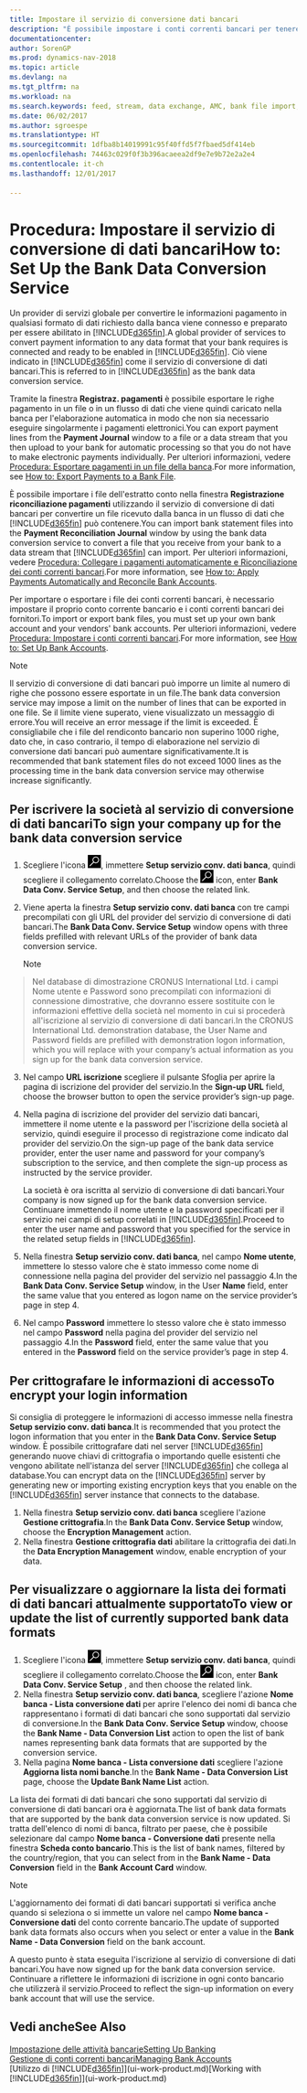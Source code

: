 ```yaml
---
title: Impostare il servizio di conversione dati bancari
description: "È possibile impostare i conti correnti bancari per tenere traccia delle transazioni e importare o esportare i feed bancari."
documentationcenter: 
author: SorenGP
ms.prod: dynamics-nav-2018
ms.topic: article
ms.devlang: na
ms.tgt_pltfrm: na
ms.workload: na
ms.search.keywords: feed, stream, data exchange, AMC, bank file import, bank file export, re-export, bank transfer, AMC, bank data conversion service, funds transfer
ms.date: 06/02/2017
ms.author: sgroespe
ms.translationtype: HT
ms.sourcegitcommit: 1dfba8b14019991c95f40ffd5f7fbaed5df414eb
ms.openlocfilehash: 74463c029f0f3b396acaeea2df9e7e9b72e2a2e4
ms.contentlocale: it-ch
ms.lasthandoff: 12/01/2017

---
```

# <a name="how-to-set-up-the-bank-data-conversion-service"></a><span data-ttu-id="1e507-103">Procedura: Impostare il servizio di conversione di dati bancari</span><span class="sxs-lookup"><span data-stu-id="1e507-103">How to: Set Up the Bank Data Conversion Service</span></span>
<span data-ttu-id="1e507-104">Un provider di servizi globale per convertire le informazioni pagamento in qualsiasi formato di dati richiesto dalla banca viene connesso e preparato per essere abilitato in [!INCLUDE[d365fin](includes/d365fin_md.md)].</span><span class="sxs-lookup"><span data-stu-id="1e507-104">A global provider of services to convert payment information to any data format that your bank requires is connected and ready to be enabled in [!INCLUDE[d365fin](includes/d365fin_md.md)].</span></span> <span data-ttu-id="1e507-105">Ciò viene indicato in [!INCLUDE[d365fin](includes/d365fin_md.md)] come il servizio di conversione di dati bancari.</span><span class="sxs-lookup"><span data-stu-id="1e507-105">This is referred to in [!INCLUDE[d365fin](includes/d365fin_md.md)] as the bank data conversion service.</span></span>

<span data-ttu-id="1e507-106">Tramite la finestra **Registraz. pagamenti** è possibile esportare le righe pagamento in un file o in un flusso di dati che viene quindi caricato nella banca per l'elaborazione automatica in modo che non sia necessario eseguire singolarmente i pagamenti elettronici.</span><span class="sxs-lookup"><span data-stu-id="1e507-106">You can export payment lines from the **Payment Journal** window to a file or a data stream that you then upload to your bank for automatic processing so that you do not have to make electronic payments individually.</span></span> <span data-ttu-id="1e507-107">Per ulteriori informazioni, vedere [Procedura: Esportare pagamenti in un file della banca](payables-how-export-payments-bank-file.md).</span><span class="sxs-lookup"><span data-stu-id="1e507-107">For more information, see [How to: Export Payments to a Bank File](payables-how-export-payments-bank-file.md).</span></span>

<span data-ttu-id="1e507-108">È possibile importare i file dell'estratto conto nella finestra **Registrazione riconciliazione pagamenti** utilizzando il servizio di conversione di dati bancari per convertire un file ricevuto dalla banca in un flusso di dati che [!INCLUDE[d365fin](includes/d365fin_md.md)] può contenere.</span><span class="sxs-lookup"><span data-stu-id="1e507-108">You can import bank statement files into the **Payment Reconciliation Journal** window by using the bank data conversion service to convert a file that you receive from your bank to a data stream that [!INCLUDE[d365fin](includes/d365fin_md.md)] can import.</span></span> <span data-ttu-id="1e507-109">Per ulteriori informazioni, vedere [Procedura: Collegare i pagamenti automaticamente e Riconciliazione dei conti correnti bancari](receivables-apply-payments-auto-reconcile-bank-accounts.md).</span><span class="sxs-lookup"><span data-stu-id="1e507-109">For more information, see [How to: Apply Payments Automatically and Reconcile Bank Accounts](receivables-apply-payments-auto-reconcile-bank-accounts.md).</span></span>

<span data-ttu-id="1e507-110">Per importare o esportare i file dei conti correnti bancari, è necessario impostare il proprio conto corrente bancario e i conti correnti bancari dei fornitori.</span><span class="sxs-lookup"><span data-stu-id="1e507-110">To import or export bank files, you must set up your own bank account and your vendors' bank accounts.</span></span> <span data-ttu-id="1e507-111">Per ulteriori informazioni, vedere [Procedura: Impostare i conti correnti bancari](bank-how-setup-bank-accounts.md).</span><span class="sxs-lookup"><span data-stu-id="1e507-111">For more information, see [How to: Set Up Bank Accounts](bank-how-setup-bank-accounts.md).</span></span>

> [!NOTE]  
>   <span data-ttu-id="1e507-112">Il servizio di conversione di dati bancari può imporre un limite al numero di righe che possono essere esportate in un file.</span><span class="sxs-lookup"><span data-stu-id="1e507-112">The bank data conversion service may impose a limit on the number of lines that can be exported in one file.</span></span> <span data-ttu-id="1e507-113">Se il limite viene superato, viene visualizzato un messaggio di errore.</span><span class="sxs-lookup"><span data-stu-id="1e507-113">You will receive an error message if the limit is exceeded.</span></span> <span data-ttu-id="1e507-114">È consigliabile che i file del rendiconto bancario non superino 1000 righe, dato che, in caso contrario, il tempo di elaborazione nel servizio di conversione dati bancari può aumentare significativamente.</span><span class="sxs-lookup"><span data-stu-id="1e507-114">It is recommended that bank statement files do not exceed 1000 lines as the processing time in the bank data conversion service may otherwise increase significantly.</span></span>

## <a name="to-sign-your-company-up-for-the-bank-data-conversion-service"></a><span data-ttu-id="1e507-115">Per iscrivere la società al servizio di conversione di dati bancari</span><span class="sxs-lookup"><span data-stu-id="1e507-115">To sign your company up for the bank data conversion service</span></span>
1. <span data-ttu-id="1e507-116">Scegliere l'icona ![Cerca pagina o report](media/ui-search/search_small.png "Icona Cerca pagina o report"), immettere **Setup servizio conv. dati banca**, quindi scegliere il collegamento correlato.</span><span class="sxs-lookup"><span data-stu-id="1e507-116">Choose the ![Search for Page or Report](media/ui-search/search_small.png "Search for Page or Report icon") icon, enter **Bank Data Conv. Service Setup**, and then choose the related link.</span></span>  
2. <span data-ttu-id="1e507-117">Viene aperta la finestra **Setup servizio conv. dati banca** con tre campi precompilati con gli URL del provider del servizio di conversione di dati bancari.</span><span class="sxs-lookup"><span data-stu-id="1e507-117">The **Bank Data Conv. Service Setup** window opens with three fields prefilled with relevant URLs of the provider of bank data conversion service.</span></span>

    > [!NOTE]  
>   <span data-ttu-id="1e507-118">Nel database di dimostrazione CRONUS International Ltd. i campi Nome utente e Password sono precompilati con informazioni di connessione dimostrative, che dovranno essere sostituite con le informazioni effettive della società nel momento in cui si procederà all'iscrizione al servizio di conversione di dati bancari.</span><span class="sxs-lookup"><span data-stu-id="1e507-118">In the CRONUS International Ltd. demonstration database, the User Name and Password fields are prefilled with demonstration logon information, which you will replace with your company’s actual information as you sign up for the bank data conversion service.</span></span>
3. <span data-ttu-id="1e507-119">Nel campo **URL iscrizione** scegliere il pulsante Sfoglia per aprire la pagina di iscrizione del provider del servizio.</span><span class="sxs-lookup"><span data-stu-id="1e507-119">In the **Sign-up URL** field, choose the browser button to open the service provider’s sign-up page.</span></span>  
4. <span data-ttu-id="1e507-120">Nella pagina di iscrizione del provider del servizio dati bancari, immettere il nome utente e la password per l'iscrizione della società al servizio, quindi eseguire il processo di registrazione come indicato dal provider del servizio.</span><span class="sxs-lookup"><span data-stu-id="1e507-120">On the sign-up page of the bank data service provider, enter the user name and password for your company’s subscription to the service, and then complete the sign-up process as instructed by the service provider.</span></span>

    <span data-ttu-id="1e507-121">La società è ora iscritta al servizio di conversione di dati bancari.</span><span class="sxs-lookup"><span data-stu-id="1e507-121">Your company is now signed up for the bank data conversion service.</span></span> <span data-ttu-id="1e507-122">Continuare immettendo il nome utente e la password specificati per il servizio nei campi di setup correlati in [!INCLUDE[d365fin](includes/d365fin_md.md)].</span><span class="sxs-lookup"><span data-stu-id="1e507-122">Proceed to enter the user name and password that you specified for the service in the related setup fields in [!INCLUDE[d365fin](includes/d365fin_md.md)].</span></span>
5. <span data-ttu-id="1e507-123">Nella finestra **Setup servizio conv. dati banca**, nel campo **Nome utente**, immettere lo stesso valore che è stato immesso come nome di connessione nella pagina del provider del servizio nel passaggio 4.</span><span class="sxs-lookup"><span data-stu-id="1e507-123">In the **Bank Data Conv. Service Setup** window, in the User **Name** field, enter the same value that you entered as logon name on the service provider’s page in step 4.</span></span>
6. <span data-ttu-id="1e507-124">Nel campo **Password** immettere lo stesso valore che è stato immesso nel campo **Password** nella pagina del provider del servizio nel passaggio 4.</span><span class="sxs-lookup"><span data-stu-id="1e507-124">In the **Password** field, enter the same value that you entered in the **Password** field on the service provider’s page in step 4.</span></span>

## <a name="to-encrypt-your-login-information"></a><span data-ttu-id="1e507-125">Per crittografare le informazioni di accesso</span><span class="sxs-lookup"><span data-stu-id="1e507-125">To encrypt your login information</span></span>
<span data-ttu-id="1e507-126">Si consiglia di proteggere le informazioni di accesso immesse nella finestra **Setup servizio conv. dati banca**.</span><span class="sxs-lookup"><span data-stu-id="1e507-126">It is recommended that you protect the logon information that you enter in the **Bank Data Conv. Service Setup** window.</span></span> <span data-ttu-id="1e507-127">È possibile crittografare dati nel server [!INCLUDE[d365fin](includes/d365fin_md.md)] generando nuove chiavi di crittografia o importando quelle esistenti che vengono abilitate nell'istanza del server [!INCLUDE[d365fin](includes/d365fin_md.md)] che collega al database.</span><span class="sxs-lookup"><span data-stu-id="1e507-127">You can encrypt data on the [!INCLUDE[d365fin](includes/d365fin_md.md)] server by generating new or importing existing encryption keys that you enable on the [!INCLUDE[d365fin](includes/d365fin_md.md)] server instance that connects to the database.</span></span>

1. <span data-ttu-id="1e507-128">Nella finestra **Setup servizio conv. dati banca** scegliere l'azione **Gestione crittografia**.</span><span class="sxs-lookup"><span data-stu-id="1e507-128">In the **Bank Data Conv. Service Setup** window, choose the **Encryption Management** action.</span></span>
2. <span data-ttu-id="1e507-129">Nella finestra **Gestione crittografia dati** abilitare la crittografia dei dati.</span><span class="sxs-lookup"><span data-stu-id="1e507-129">In the **Data Encryption Management** window, enable encryption of your data.</span></span>

## <a name="to-view-or-update-the-list-of-currently-supported-bank-data-formats"></a><span data-ttu-id="1e507-130">Per visualizzare o aggiornare la lista dei formati di dati bancari attualmente supportato</span><span class="sxs-lookup"><span data-stu-id="1e507-130">To view or update the list of currently supported bank data formats</span></span>
1. <span data-ttu-id="1e507-131">Scegliere l'icona ![Cerca pagina o report](media/ui-search/search_small.png "Icona Cerca pagina o report"), immettere **Setup servizio conv. dati banca**, quindi scegliere il collegamento correlato.</span><span class="sxs-lookup"><span data-stu-id="1e507-131">Choose the ![Search for Page or Report](media/ui-search/search_small.png "Search for Page or Report icon") icon, enter **Bank Data Conv. Service Setup** , and then choose the related link.</span></span>
2. <span data-ttu-id="1e507-132">Nella finestra **Setup servizio conv. dati banca**, scegliere l'azione **Nome banca - Lista conversione dati** per aprire l'elenco dei nomi di banca che rappresentano i formati di dati bancari che sono supportati dal servizio di conversione.</span><span class="sxs-lookup"><span data-stu-id="1e507-132">In the **Bank Data Conv. Service Setup** window, choose the **Bank Name - Data Conversion List** action to open the list of bank names representing bank data formats that are supported by the conversion service.</span></span>
3. <span data-ttu-id="1e507-133">Nella pagina **Nome banca - Lista conversione dati** scegliere l'azione **Aggiorna lista nomi banche**.</span><span class="sxs-lookup"><span data-stu-id="1e507-133">In the **Bank Name - Data Conversion List** page, choose the **Update Bank Name List** action.</span></span>

<span data-ttu-id="1e507-134">La lista dei formati di dati bancari che sono supportati dal servizio di conversione di dati bancari ora è aggiornata.</span><span class="sxs-lookup"><span data-stu-id="1e507-134">The list of bank data formats that are supported by the bank data conversion service is now updated.</span></span> <span data-ttu-id="1e507-135">Si tratta dell'elenco di nomi di banca, filtrato per paese, che è possibile selezionare dal campo **Nome banca - Conversione dati** presente nella finestra **Scheda conto bancario**.</span><span class="sxs-lookup"><span data-stu-id="1e507-135">This is the list of bank names, filtered by the country/region, that you can select from in the **Bank Name - Data Conversion** field in the **Bank Account Card** window.</span></span>

> [!NOTE]  
>   <span data-ttu-id="1e507-136">L'aggiornamento dei formati di dati bancari supportati si verifica anche quando si seleziona o si immette un valore nel campo **Nome banca - Conversione dati** del conto corrente bancario.</span><span class="sxs-lookup"><span data-stu-id="1e507-136">The update of supported bank data formats also occurs when you select or enter a value in the **Bank Name - Data Conversion** field on the bank account.</span></span>

<span data-ttu-id="1e507-137">A questo punto è stata eseguita l'iscrizione al servizio di conversione di dati bancari.</span><span class="sxs-lookup"><span data-stu-id="1e507-137">You have now signed up for the bank data conversion service.</span></span> <span data-ttu-id="1e507-138">Continuare a riflettere le informazioni di iscrizione in ogni conto bancario che utilizzerà il servizio.</span><span class="sxs-lookup"><span data-stu-id="1e507-138">Proceed to reflect the sign-up information on every bank account that will use the service.</span></span>

## <a name="see-also"></a><span data-ttu-id="1e507-139">Vedi anche</span><span class="sxs-lookup"><span data-stu-id="1e507-139">See Also</span></span>
[<span data-ttu-id="1e507-140">Impostazione delle attività bancarie</span><span class="sxs-lookup"><span data-stu-id="1e507-140">Setting Up Banking</span></span>](bank-setup-banking.md)  
[<span data-ttu-id="1e507-141">Gestione di conti correnti bancari</span><span class="sxs-lookup"><span data-stu-id="1e507-141">Managing Bank Accounts</span></span>](bank-manage-bank-accounts.md)  
<span data-ttu-id="1e507-142">[Utilizzo di [!INCLUDE[d365fin](includes/d365fin_md.md)]](ui-work-product.md)</span><span class="sxs-lookup"><span data-stu-id="1e507-142">[Working with [!INCLUDE[d365fin](includes/d365fin_md.md)]](ui-work-product.md)</span></span>


